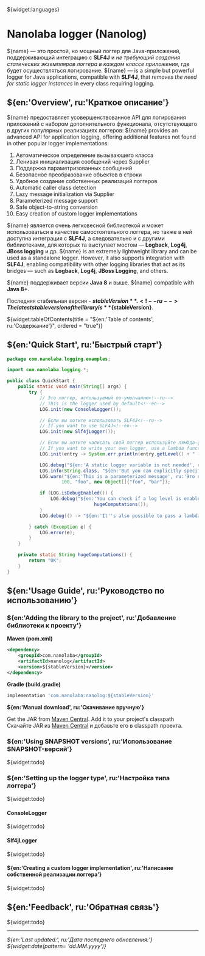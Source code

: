 <!--@nrg.languages=en,ru-->
<!--@nrg.defaultLanguage=en-->

<!--@name=**Nanolog**-->
<!--@stableVersion=1.0-->

${widget:languages}

# Nanolaba logger (Nanolog)

${name} — это простой, но мощный логгер для Java-приложений, поддерживающий интеграцию с<!--ru-->
**SLF4J** и *не требующий создания статических экземпляров логгера<!--ru-->
в каждом классе приложения*, где будет осуществляться логирование.<!--ru-->
${name} — is a simple but powerful logger for Java applications, compatible with **SLF4J**, <!--en-->
that *removes the need for static logger instances* in every class requiring logging.<!--en-->

## ${en:'Overview', ru:'Краткое описание'}

${name} предоставляет усовершенствованное API для логирования приложений с набором<!--ru-->
дополнительного функционала, отсутствующего в других популярных реализациях логгеров: <!--ru-->
${name} provides an advanced API for application logging, offering additional features not found<!--en-->
in other popular logger implementations:<!--en-->

1. Автоматическое определение вызывающего класса<!--ru-->
2. Ленивая инициализация сообщений через Supplier<!--ru-->
3. Поддержка параметризованных сообщений<!--ru-->
4. Безопасное преобразование объектов в строки<!--ru-->
5. Удобное создание собственных реализаций логгеров<!--ru-->
1. Automatic caller class detection<!--en-->
2. Lazy message initialization via Supplier<!--en-->
3. Parameterized message support<!--en-->
4. Safe object-to-string conversion<!--en-->
5. Easy creation of custom logger implementations<!--en-->

${name} является очень легковесной библиотекой и может использоваться в качестве <!--ru-->
самостоятельного логгера, но также в ней доступна интеграция с **SLF4J**, а следовательно и с другими <!--ru-->
библиотеками, для которых та выступает мостом — **Logback**, **Log4j**, **JBoss logging** и др.<!--ru-->
${name} is an extremely lightweight library and can be used as a standalone logger. However, it also<!--en-->
supports integration with **SLF4J**, enabling compatibility with other logging libraries that act as its<!--en-->
bridges — such as **Logback**, **Log4j**, **JBoss Logging**, and others.<!--en-->

${name} поддерживает версии **Java 8** и выше.<!--ru-->
${name} compatible with **Java 8+**.<!--en-->

Последняя стабильная версия - **${stableVersion}**.<!--ru-->
The latest stable version of the library is **${stableVersion}**.<!--en-->

${widget:tableOfContents(title = "${en:'Table of contents', ru:'Содержание'}", ordered = "true")}

## ${en:'Quick Start', ru:'Быстрый старт'}

```java
package com.nanolaba.logging.examples;

import com.nanolaba.logging.*;

public class QuickStart {
    public static void main(String[] args) {
        try {
            // Это логгер, используемый по-умолчанию<!--ru-->
            // This is the logger used by default<!--en-->
            LOG.init(new ConsoleLogger());

            // Если вы хотите использовать SLF4J<!--ru-->
            // If you want to use SLF4J<!--en-->
            LOG.init(new Slf4jLogger());

            // Если вы хотите написать свой логгер используйте лямбда-функцию или реализуйте интерфейс ILogger<!--ru-->
            // If you want to write your own logger, use a lambda function or implement the ILogger interface.<!--en-->
            LOG.init(entry -> System.err.println(entry.getLevel() + " - " + entry.getFormattedMessage()));

            LOG.debug("${en:'A static logger variable is not needed', ru:'Статическая переменная логгера не нужна'}");
            LOG.info(String.class, "${en:'But you can explicitly specify which class the logging should belong to', ru:'Но можно явно указать к какому классу должно относиться логирование'}");
            LOG.warn("${en:'This is a parameterized message', ru:'Это параметризованное сообщение'}: {}, {}, {} ",
                    100, "foo", new Object[]{"foo", "bar"});

            if (LOG.isDebugEnabled()) {
                LOG.debug("${en:'You can check if a log level is enabled in the standard way', ru:'Можно сделать проверку доступности уровня логирования стандартным способом'}: " +
                                hugeComputations());
            }
            LOG.debug(() -> "${en:'It''s also possible to pass a lambda expression', ru:'А можно передать лямбда-выражение'}: " + hugeComputations());

        } catch (Exception e) {
            LOG.error(e);
        }
    }

    private static String hugeComputations() {
        return "OK";
    }
}
```

## ${en:'Usage Guide', ru:'Руководство по использованию'}

### ${en:'Adding the library to the project', ru:'Добавление библиотеки к проекту'}

**Maven (pom.xml)**

```xml
<dependency>
    <groupId>com.nanolaba</groupId>
    <artifactId>nanolog</artifactId>
    <version>${stableVersion}</version>
</dependency>  
```

**Gradle (build.gradle)**

```groovy
implementation 'com.nanolaba:nanolog:${stableVersion}'
```

**${en:'Manual download', ru:'Скачивание вручную'}**

Get the JAR from [Maven Central](https://repo1.maven.org/maven2/com/nanolaba/nanolog/${stableVersion}).<!--en-->
Add it to your project's classpath<!--en-->
Скачайте JAR из [Maven Central](https://repo1.maven.org/maven2/com/nanolaba/nanolog/${stableVersion})<!--ru-->
и добавьте его в classpath проекта.<!--ru-->

### ${en:'Using SNAPSHOT versions', ru:'Использование SNAPSHOT-версий'}

${widget:todo}

### ${en:'Setting up the logger type', ru:'Настройка типа логгера'}

${widget:todo}

#### ConsoleLogger

${widget:todo}

#### Slf4jLogger

${widget:todo}

#### ${en:'Creating a custom logger implementation', ru:'Написание собственной реализации логгера'}

${widget:todo}

## ${en:'Feedback', ru:'Обратная связь'}

${widget:todo}

---
*${en:'Last updated:', ru:'Дата последнего обновления:'} ${widget:date(pattern= 'dd.MM.yyyy')}*
